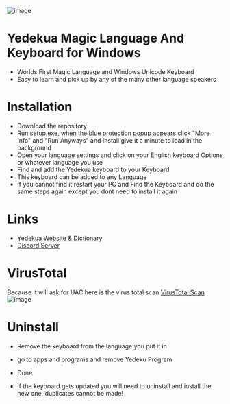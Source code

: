 ![image](https://user-images.githubusercontent.com/57733446/162633149-d53c2198-75a5-483f-a133-820b5f7e1ba0.png)
# Yedekua Magic Language And Keyboard for Windows
* Worlds First Magic Language and Windows Unicode Keyboard
* Easy to learn and pick up by any of the many other language speakers

# Installation
* Download the repository
* Run setup.exe, when the blue protection popup appears click "More Info" and "Run Anyways" and Install give it a minute to load in the background
* Open your language settings and click on your English keyboard Options or whatever language you use
* Find and add the Yedekua keyboard to your Keyboard
* This keyboard can be added to any Language
* If you cannot find it restart your PC and Find the Keyboard and do the same steps again except you dont need to install it again

# Links
* [Yedekua Website & Dictionary](https://sites.google.com/view/yedekua/home)
* [Discord Server](https://discord.gg/24uCtxKCNH)

# VirusTotal
Because it will ask for UAC here is the virus total scan
[VirusTotal Scan](https://www.virustotal.com/gui/file/2c5e766d8880d95b04891ad921a99527dbf32d78d5f796bfcfdb69c85a0882ba?nocache=1)
![image](https://user-images.githubusercontent.com/57733446/162627935-1cf58783-bd79-435a-85bf-d883771fb087.png)

# Uninstall
* Remove the keyboard from the language you put it in
* go to apps and programs and remove Yedeku Program
* Done

* If the keyboard gets updated you will need to uninstall and install the new one, duplicates cannot be made!
